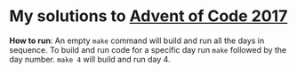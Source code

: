 # My solutions to [Advent of Code 2017](http://adventofcode.com/2017)

**How to run**: An empty `make` command will build and run all the days in sequence. To build and run code for a specific day run `make` followed by the day number. `make 4` will build and run day 4.
